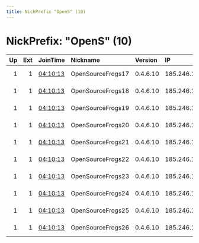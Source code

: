 ```yaml
---
title: NickPrefix "OpenS" (10)
---
```


# NickPrefix: "OpenS" (10)

|   Up |   Ext | JoinTime                                                                                              | Nickname          | Version   | IP             | AS           | CC   |   ORp |   Dirp | OS    | Contact                           |   eFamMembers |
|-----:|------:|:------------------------------------------------------------------------------------------------------|:------------------|:----------|:---------------|:-------------|:-----|------:|-------:|:------|:----------------------------------|--------------:|
|    1 |     1 | [04:10:13](https://nusenu.github.io/OrNetStats/w/relay/686CFC9EFDEBDB3A268D2EBAD0C1E6B7A1A7A218.html) | OpenSourceFrogs17 | 0.4.6.10  | 185.246.188.85 | Flokinet Ltd | nl   |  9004 |      0 | Linux | OpenSourceFrogsEMail At protonmai |            26 |
|    1 |     1 | [04:10:13](https://nusenu.github.io/OrNetStats/w/relay/B80E1856656B74E9E089B1A5D8DEC1226D6EEC56.html) | OpenSourceFrogs18 | 0.4.6.10  | 185.246.188.85 | Flokinet Ltd | nl   |  9005 |      0 | Linux | OpenSourceFrogsEMail At protonmai |            26 |
|    1 |     1 | [04:10:13](https://nusenu.github.io/OrNetStats/w/relay/B945772EED4593419E15DC245BB8D89E04FEB6FB.html) | OpenSourceFrogs19 | 0.4.6.10  | 185.246.188.86 | Flokinet Ltd | nl   |  9004 |      0 | Linux | OpenSourceFrogsEMail At protonmai |            26 |
|    1 |     1 | [04:10:13](https://nusenu.github.io/OrNetStats/w/relay/4F4F22DD3BED79F01E974B5177E386202F54304F.html) | OpenSourceFrogs20 | 0.4.6.10  | 185.246.188.86 | Flokinet Ltd | nl   |  9005 |      0 | Linux | OpenSourceFrogsEMail At protonmai |            26 |
|    1 |     1 | [04:10:13](https://nusenu.github.io/OrNetStats/w/relay/4A7F9ABF64AAC8B022D9E9FCC17BC0BB8DCEA398.html) | OpenSourceFrogs21 | 0.4.6.10  | 185.246.188.87 | Flokinet Ltd | nl   |  9004 |      0 | Linux | OpenSourceFrogsEMail At protonmai |            26 |
|    1 |     1 | [04:10:13](https://nusenu.github.io/OrNetStats/w/relay/733317B27FF22798EC79E647E230EC762351D548.html) | OpenSourceFrogs22 | 0.4.6.10  | 185.246.188.87 | Flokinet Ltd | nl   |  9005 |      0 | Linux | OpenSourceFrogsEMail At protonmai |            26 |
|    1 |     1 | [04:10:13](https://nusenu.github.io/OrNetStats/w/relay/E4BC47FE5D5432E2F53FD35C1B2E3224DE10B957.html) | OpenSourceFrogs23 | 0.4.6.10  | 185.246.188.88 | Flokinet Ltd | nl   |  9004 |      0 | Linux | OpenSourceFrogsEMail At protonmai |            26 |
|    1 |     1 | [04:10:13](https://nusenu.github.io/OrNetStats/w/relay/AC8F15566A0ADB206041F0CAB726E80F5E5A419C.html) | OpenSourceFrogs24 | 0.4.6.10  | 185.246.188.88 | Flokinet Ltd | nl   |  9005 |      0 | Linux | OpenSourceFrogsEMail At protonmai |            26 |
|    1 |     1 | [04:10:13](https://nusenu.github.io/OrNetStats/w/relay/213424A86F881850412A26FC73288CDB6FD04933.html) | OpenSourceFrogs25 | 0.4.6.10  | 185.246.188.89 | Flokinet Ltd | nl   |  9004 |      0 | Linux | OpenSourceFrogsEMail At protonmai |            26 |
|    1 |     1 | [04:10:13](https://nusenu.github.io/OrNetStats/w/relay/C5AE406EA615B1B497AF93F2CEE171480C0A4E12.html) | OpenSourceFrogs26 | 0.4.6.10  | 185.246.188.89 | Flokinet Ltd | nl   |  9005 |      0 | Linux | OpenSourceFrogsEMail At protonmai |            26 |
